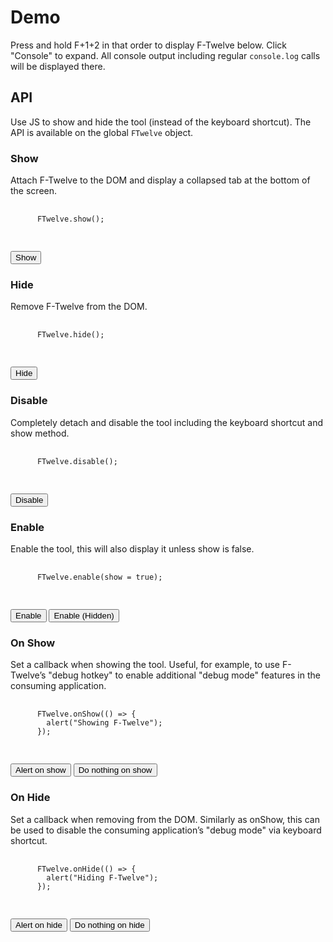 <html>

<head>
  <meta http-equiv="X-UA-Compatible" content="IE=edge" />
  <title>F-Twelve Demo</title>
  <!-- #################### -->
  <!--                      -->
  <!-- Include the CSS file -->
  <!--                      -->
  <!-- #################### -->
  <link rel="stylesheet" href="/f-twelve/dist/f-twelve.css" />
</head>

<body>
  
  <!-- ####################################################### -->
  <!--                                                         -->
  <!-- Include the JS file... And that's it, F-Twelve is ready -->
  <!--                                                         -->
  <!-- ####################################################### -->
  <script src="/f-twelve/dist/f-twelve.umd.js"></script>
  
  <h1>Demo</h1>
  <p>Press and hold F+1+2 in that order to display F-Twelve below. Click "Console" to expand. All console output including regular <code>console.log</code> calls will be displayed there. </p>
  
  <h2>API</h2>
  <p>Use JS to show and hide the tool (instead of the keyboard shortcut). The API is available on the global <code>FTwelve</code> object.</p>
  
  <h3>Show</h3>
  <p>Attach F-Twelve to the DOM and display a collapsed tab at the bottom of the screen.</p>
  <pre>
    <code>
      FTwelve.show();
    </code>
  </pre>
  <button onclick="FTwelve.show()">Show</button>
  
  <h3>Hide</h3>
  <p>Remove F-Twelve from the DOM.</p>
  <pre>
    <code>
      FTwelve.hide();
    </code>
  </pre>
  <button onclick="FTwelve.hide()">Hide</button>
  
  <h3>Disable</h3>
  <p>Completely detach and disable the tool including the keyboard shortcut and show method.</p>
  <pre>
    <code>
      FTwelve.disable();
    </code>
  </pre>
  <button onclick="FTwelve.disable()">Disable</button>
  
  <h3>Enable</h3>
  <p>Enable the tool, this will also display it unless show is false.</p>
  <pre>
    <code>
      FTwelve.enable(show = true);
    </code>
  </pre>
  <button onclick="FTwelve.enable()">Enable</button>
  <button onclick="FTwelve.enable(false)">Enable (Hidden)</button>
  
  <h3>On Show</h3>
  <p>Set a callback when showing the tool. Useful, for example, to use F-Twelve’s "debug hotkey" to enable additional "debug mode" features in the consuming application.</p>
  <pre>
    <code>
      FTwelve.onShow(() => {
        alert("Showing F-Twelve");
      });
    </code>
  </pre>
  <button onclick="FTwelve.onShow(function(){alert('Showing F-Twelve')})">Alert on show</button>
  <button onclick="FTwelve.onShow(function(){})">Do nothing on show</button>
  
  <h3>On Hide</h3>
  <p>Set a callback when removing from the DOM. Similarly as onShow, this can be used to disable the consuming application’s "debug mode" via keyboard shortcut.</p>
  <pre>
    <code>
      FTwelve.onHide(() => {
        alert("Hiding F-Twelve");
      });
    </code>
  </pre>
  <button onclick="FTwelve.onHide(function(){alert('Hiding f-Twelve')})">Alert on hide</button>
  <button onclick="FTwelve.onHide(function(){})">Do nothing on hide</button>
  
  <script>
    
    // Use the console functions as usual and it will capture the output
    console.log("log msg");
    console.warn("warn msg");
    console.error("error msg");
    console.info("info msg");
    console.log({ "one": "two" });
    console.log("one", "two", 3);
    console.warn("words followed by a small object followed by a large object", { "one": "two" }, {
      "ticket": [{
        "impact": "0",
        "tenantId": "5ba2af2b0456dc5c3fdc9b02",
        "summary": "123",
        "description": "123",
        "assignedGroupId": "5ba3ddddc40a384ad1bd45c8",
        "containsPhi": true,
        "firstName": "Portal",
        "lastName": "Portal",
        "userName": "4464007",
        "email": "pgross41@gmail.com",
        "phoneNumber": "(636) 466-3778",
        "id": 1
      }],
      "configuration": [{
        "id": "undefined",
        "tenantId": "0b8a0111-e8e6-4c26-a91c-5069cbc6b1ca",
        "issueTypes": {
          "default": "5ba3ddddc40a384ad1bd45c8",
          "options": [{
            "value": "5ba3ddddc40a384ad1bd45c7",
            "text": "Hardware"
          }, { "value": "5ba3ddddc40a384ad1bd45c8", "text": "Software" }, {
            "value": "5ba3ddddc40a384ad1bd45c9",
            "text": "Other"
          }]
        },
        "phoneNumber": "(866) 227-8877",
        "lookBackMinutes": 240,
        "impact": {
          "default": "0",
          "options": [{ "value": "0", "text": "Minor/Localized" }, {
            "value": "1",
            "text": "Moderate/Limited"
          }, { "value": "2", "text": "Significant/Large" }, { "value": "3", "text": "Extensive/Widespread" }]
        }
      }]
    });
    iAmBadCode;
    
  </script>
</body>

</html>
